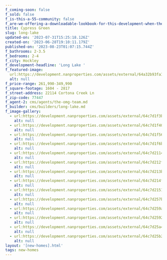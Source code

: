 ```yaml
---
f_coming-soon: false
f_sold: false
f_is-this-a-55-community: false
f_are-we-offering-a-downloadable-lookbook-for-this-development-when-they-submit-their-contact-info: false
title: Cypress Green
slug: long-lake
updated-on: '2023-07-31T15:25:18.126Z'
created-on: '2023-06-28T19:10:11.179Z'
published-on: '2023-08-23T01:07:15.744Z'
f_bathrooms: 2-3.5
f_bedrooms: 2-4
f_city: Hockley
f_development-headline: 'Long Lake '
f_featured-image:
  url:https://development.nanproperties.com/assets/external/64a32b93fa16f8c5677f911d_1-print-dsc07826-edit201201.jpg
  alt: null
f_price-range: 261,990-349,990
f_square-footage: 1604 - 2817
f_street-address: 22114 Cortona Creek Ln
f_zip-code: 77447
f_agent-2: cms/agents/the-omg-team.md
f_builder: cms/builders/long-lake.md
f_image-gallery:
  - url:https://development.nanproperties.com/assets/external/64c7d1f3b50442efc895d9e9_1-web-or-mls-dsc07775-edit.jpg
    alt: null
  - url:https://development.nanproperties.com/assets/external/64c7d1f40addfa8a602119f0_2-web-or-mls-dsc07790-edit.jpg
    alt: null
  - url:https://development.nanproperties.com/assets/external/64c7d1f562ecfb804af5e114_3-web-or-mls-dsc06421.jpg
    alt: null
  - url:https://development.nanproperties.com/assets/external/64c7d1f6b7579ecc3150ff6b_6-web-or-mls-dsc06456_vs.jpg
    alt: null
  - url:https://development.nanproperties.com/assets/external/64c7d2114b977a980db08aa3_7-web-or-mls-dsc06476.jpg
    alt: null
  - url:https://development.nanproperties.com/assets/external/64c7d212f43658979c57c869_9-web-or-mls-dsc06496.jpg
    alt: null
  - url:https://development.nanproperties.com/assets/external/64c7d213b50442efc895e01e_13-web-or-mls-dsc06541.jpg
    alt: null
  - url:https://development.nanproperties.com/assets/external/64c7d214f453801f6fd0d3ce_15-web-or-mls-dsc06561_vs.jpg
    alt: null
  - url:https://development.nanproperties.com/assets/external/64c7d215152433319db391f9_16-web-or-mls-dsc06571.jpg
    alt: null
  - url:https://development.nanproperties.com/assets/external/64c7d257be4337be863ba3b5_22-web-or-mls-dsc06631_vs.jpg
    alt: null
  - url:https://development.nanproperties.com/assets/external/64c7d259ac4d775c77cb53a6_24-web-or-mls-dsc06726.jpg
    alt: null
  - url:https://development.nanproperties.com/assets/external/64c7d259268c16562f9bcb96_27-web-or-mls-dsc06706.jpg
    alt: null
  - url:https://development.nanproperties.com/assets/external/64c7d25a4e0728b359d2ba3c_28-web-or-mls-dsc06741.jpg
    alt: null
  - url:https://development.nanproperties.com/assets/external/64c7d25b268c16562f9bcd94_37-web-or-mls-dsc06836.jpg
    alt: null
layout: '[new-homes].html'
tags: new-homes
---
```



